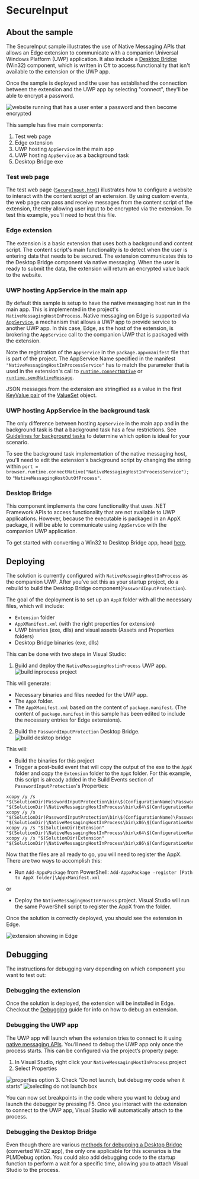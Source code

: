 # SecureInput

## About the sample

The SecureInput sample illustrates the use of Native Messaging APIs that allows an Edge extension to communicate with a companion Universal Windows Platform (UWP) application. It also include a [Desktop Bridge](https://developer.microsoft.com/windows/bridges/desktop) (Win32) component, which is written in C# to access functionality that isn't available to the extension or the UWP app.

Once the sample is deployed and the user has established the connection between the extension and the UWP app by selecting "connect", they'll be able to encrypt a password.

![website running that has a user enter a password and then become encrypted](../media/securesamplerunning.png)


This sample has five main components:

1. Test web page
2. Edge extension
2. UWP hosting `AppService` in the main app
3. UWP hosting `AppService` as a background task
4. Desktop Bridge exe


### Test web page

The test web page ([`SecureInput.html`](./SecureInput.html)) illustrates how to configure a website to interact with the content script of an extension. By using custom events, the web page can pass and receive messages from the content script of the extension, thereby allowing user input to be encrypted via the extension. To test this example, you'll need to host this file.


### Edge extension

The extension is a basic extension that uses both a background and content script. The content script's main functionality is to detect when the user is entering data that needs to be secured. The extension communicates this to the Desktop Bridge component via native messaging. When the user is ready to submit the data, the extension will return an encrypted value back to the website.

### UWP hosting AppService in the main app

By default this sample is setup to have the native messaging host run in the main app. This is implemented in the project's `NativeMessagingHostInProcess`. Native messaging on Edge is supported via [`AppService`](https://msdn.microsoft.com/windows/uwp/launch-resume/how-to-create-and-consume-an-app-service), a mechanism that allows a UWP app to provide service to another UWP app. In this case, Edge, as the host of the extension, is brokering the `AppService` call to the companion UWP that is packaged with the extension.

Note the registration of the `AppService` in the `package.appxmanifest` file that is part of the project. The AppService Name specified in the manifest `"NativeMessagingHostInProcessService"` has to match the parameter that is used in the extension's call to [`runtime.connectNative`](https://developer.mozilla.org/Add-ons/WebExtensions/API/runtime/connectNative) or [`runtime.sendNativeMessage`](https://developer.mozilla.org/en-US/Add-ons/WebExtensions/API/runtime/sendNativeMessage).

JSON messages from the extension are stringified as a value in the first [KeyValue pair](https://msdn.microsoft.com//library/windows/apps/5tbh8a42) of the [ValueSet](https://msdn.microsoft.com/library/windows/apps/dn636131) object.

### UWP hosting AppService in the background task

The only difference between hosting `AppService` in the main app and in the background task is that a background task has a few restrictions. See [Guidelines for background tasks](https://msdn.microsoft.com/windows/uwp/launch-resume/guidelines-for-background-tasks) to determine which option is ideal for your scenario.

To see the background task implementation of the native messaging host, you'll need to edit the extension's background script by changing the string within `port = browser.runtime.connectNative("NativeMessagingHostInProcessService");` to `"NativeMessagingHostOutOfProcess"`.

### Desktop Bridge
This component implements the core functionality that uses .NET Framework APIs to access functionality that are not available to UWP applications. However, because the executable is packaged in an AppX package, it will be able to communicate using `AppService` with the companion UWP application.

To get started with converting a Win32 to Desktop Bridge app, head [here](https://msdn.microsoft.com/windows/uwp/porting/desktop-to-uwp-run-desktop-app-converter).




## Deploying
The solution is currently configured with `NativeMessagingHostInProcess` as the companion UWP. After you’ve set this as your startup project, do a rebuild to build the Desktop Bridge component(`PasswordInputProtection`).



The goal of the deployment is to set up an `AppX` folder with all the necessary files, which will include:

-	`Extension` folder
-	`AppXManifest.xml` (with the right properties for extension)
-	UWP binaries (exe, dlls) and visual assets (Assets and Properties folders)
-	Desktop Bridge binaries (exe, dlls)

This can be done with two steps in Visual Studio:

1.	Build and deploy the `NativeMessagingHostinProcess` UWP app.
 ![build inprocess project](../media/buildnativemessaginghostinprocess.png)

 This will generate:
 -	Necessary binaries and files needed for the UWP app.
 -	The `AppX` folder.
 -	The `AppXManifest.xml` based on the content of `package.manifest`. (The content of `package.manifest` in this sample has been edited to include the necessary entries for Edge extensions).
2. Build the `PasswordInputProtection` Desktop Bridge.
 ![build desktop bridge](../media/builddesktopbridge.png)

 This will:
 -	Build the binaries for this project
 -	Trigger a post-build event that will copy the output of the exe to the `AppX` folder and copy the `Extension` folder to the `AppX` folder. For this example, this script is already added in the Build Events section of `PasswordInputProtection`'s Properties:
```
xcopy /y /s "$(SolutionDir)PasswordInputProtection\bin\$(ConfigurationName)\PasswordInputProtection.exe" "$(SolutionDir)\NativeMessagingHostInProcess\bin\x64\$(ConfigurationName)\AppX\"
xcopy /y /s "$(SolutionDir)PasswordInputProtection\bin\$(ConfigurationName)\PasswordInputProtection.exe" "$(SolutionDir)\NativeMessagingHostInProcess\bin\x86\$(ConfigurationName)\AppX\"
xcopy /y /s "$(SolutionDir)Extension" "$(SolutionDir)\NativeMessagingHostInProcess\bin\x64\$(ConfigurationName)\AppX\Extension\"
xcopy /y /s "$(SolutionDir)Extension" "$(SolutionDir)\NativeMessagingHostInProcess\bin\x86\$(ConfigurationName)\AppX\Extension\"    
```

Now that the files are all ready to go, you will need to register the AppX. There are two ways to accomplish this:

-	Run `Add-AppxPackage` from PowerShell:
`Add-AppxPackage -register [Path to AppX folder]\AppxManifest.xml`

 or

-	Deploy the `NativeMessagingHostInProcess` project. Visual Studio will run the same PowerShell script to register the AppX from the folder.

Once the solution is correctly deployed, you should see the extension in Edge.

![extension showing in Edge](../media/secureextension.png)

## Debugging
The instructions for debugging vary depending on which component you want to test out:

### Debugging the extension
Once the solution is deployed, the extension will be installed in Edge. Checkout the [Debugging](https://developer.microsoft.com/microsoft-edge/platform/documentation/extensions/guides/debugging-extensions/) guide for info on how to debug an extension.


### Debugging the UWP app
The UWP app will launch when the extension tries to connect to it using [native messaging APIs](https://developer.mozilla.org/Add-ons/WebExtensions/API/runtime/connectNative). You’ll need to debug the UWP app only once the process starts. This can be configured via the project’s property page:
1.	In Visual Studio, right click your `NativeMessagingHostInProcess` project
2.	Select Properties

 ![properties option](../media/properties.png)
3.	Check “Do not launch, but debug my code when it starts”
 ![selecting do not launch box](../media/donotlaunch.png)

You can now set breakpoints in the code where you want to debug and launch the debugger by pressing F5. Once you interact with the extension to connect to the UWP app, Visual Studio will automatically attach to the process.


### Debugging the Desktop Bridge
Even though there are various [methods for debugging a Desktop Bridge](https://msdn.microsoft.com/windows/uwp/porting/desktop-to-uwp-debug) (converted Win32 app), the only one applicable for this scenarios is the PLMDebug option. You could also add debugging code to the startup function to perform a wait for a specific time, allowing you to attach Visual Studio to the process.
